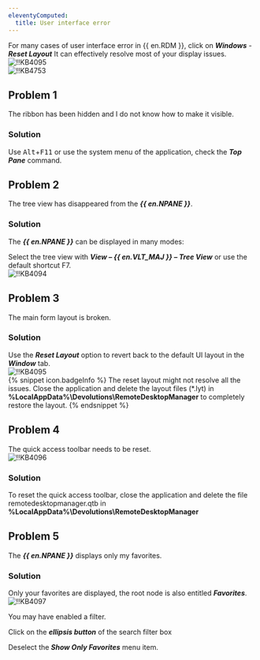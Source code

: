 ```yaml
---
eleventyComputed:
  title: User interface error
---
```

For many cases of user interface error in {{ en.RDM }}, click on ***Windows*** - ***Reset Layout*** It can effectively resolve most of your display issues.  
![!!KB4095](https://webdevolutions.azureedge.net/docs/en/kb/KB4095.png)  
![!!KB4753](https://webdevolutions.azureedge.net/docs/en/kb/KB4753.png)  
## Problem 1
The ribbon has been hidden and I do not know how to make it visible.
### Solution
Use <kbd>Alt</kbd>+<kbd>F11</kbd> or use the system menu of the application, check the ***Top Pane*** command.
## Problem 2
The tree view has disappeared from the ***{{ en.NPANE }}***.
### Solution
The ***{{ en.NPANE }}*** can be displayed in many modes:  

Select the tree view with ***View – {{ en.VLT_MAJ }} – Tree View*** or use the default shortcut F7.  
![!!KB4094](https://webdevolutions.azureedge.net/docs/en/kb/KB4094.png)
## Problem 3
The main form layout is broken.
### Solution
Use the ***Reset Layout*** option to revert back to the default UI layout in the ***Window*** tab.  
![!!KB4095](https://webdevolutions.azureedge.net/docs/en/kb/KB4095.png)  
{% snippet icon.badgeInfo %}
The reset layout might not resolve all the issues. Close the application and delete the layout files (*.lyt) in **%LocalAppData%\Devolutions\RemoteDesktopManager** to completely restore the layout.
{% endsnippet %}  

## Problem 4
The quick access toolbar needs to be reset.  
![!!KB4096](https://webdevolutions.azureedge.net/docs/en/kb/KB4096.png)
### Solution
To reset the quick access toolbar, close the application and delete the file remotedesktopmanager.qtb in **%LocalAppData%\Devolutions\RemoteDesktopManager**
## Problem 5
The ***{{ en.NPANE }}*** displays only my favorites.
### Solution
Only your favorites are displayed, the root node is also entitled ***Favorites***.  
![!!KB4097](https://webdevolutions.azureedge.net/docs/en/kb/KB4097.png)  

You may have enabled a filter.  

Click on the ***ellipsis button*** of the search filter box  

Deselect the ***Show Only Favorites*** menu item.  
